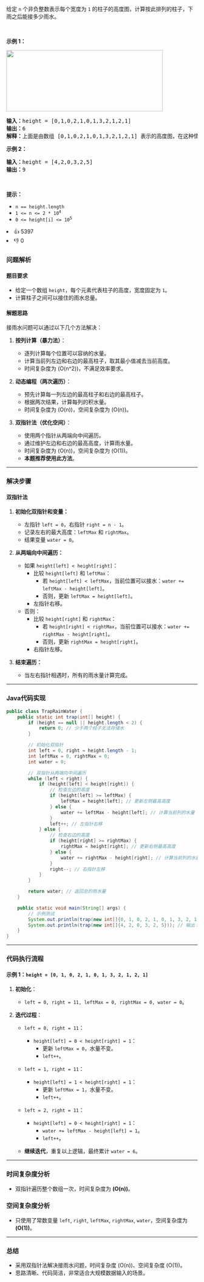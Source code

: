 <p>给定&nbsp;<code>n</code> 个非负整数表示每个宽度为 <code>1</code> 的柱子的高度图，计算按此排列的柱子，下雨之后能接多少雨水。</p>

<p>&nbsp;</p>

<p><strong>示例 1：</strong></p>

<p><img src="https://assets.leetcode-cn.com/aliyun-lc-upload/uploads/2018/10/22/rainwatertrap.png" style="height: 161px; width: 412px;" /></p>

<pre>
<strong>输入：</strong>height = [0,1,0,2,1,0,1,3,2,1,2,1]
<strong>输出：</strong>6
<strong>解释：</strong>上面是由数组 [0,1,0,2,1,0,1,3,2,1,2,1] 表示的高度图，在这种情况下，可以接 6 个单位的雨水（蓝色部分表示雨水）。 
</pre>

<p><strong>示例 2：</strong></p>

<pre>
<strong>输入：</strong>height = [4,2,0,3,2,5]
<strong>输出：</strong>9
</pre>

<p>&nbsp;</p>

<p><strong>提示：</strong></p>

<ul> 
 <li><code>n == height.length</code></li> 
 <li><code>1 &lt;= n &lt;= 2 * 10<sup>4</sup></code></li> 
 <li><code>0 &lt;= height[i] &lt;= 10<sup>5</sup></code></li> 
</ul>

<div><li>👍 5397</li><li>👎 0</li></div>


### **问题解析**

#### **题目要求**
- 给定一个数组 `height`，每个元素代表柱子的高度，宽度固定为 `1`。
- 计算柱子之间可以接住的雨水总量。

#### **解题思路**
接雨水问题可以通过以下几个方法解决：
1. **按列计算（暴力法）**：
    - 逐列计算每个位置可以容纳的水量。
    - 计算当前列左边和右边的最高柱子，取其最小值减去当前高度。
    - 时间复杂度为 \(O(n^2)\)，不满足效率要求。

2. **动态编程（两次遍历）**：
    - 预先计算每一列左边的最高柱子和右边的最高柱子。
    - 根据两次结果，计算每列的积水量。
    - 时间复杂度为 \(O(n)\)，空间复杂度为 \(O(n)\)。

3. **双指针法（优化空间）**：
    - 使用两个指针从两端向中间遍历。
    - 通过维护左边和右边的最高高度，计算雨水量。
    - 时间复杂度为 \(O(n)\)，空间复杂度为 \(O(1)\)。
    - **本题推荐使用此方法**。

---

### **解决步骤**

#### **双指针法**
1. **初始化双指针和变量：**
    - 左指针 `left = 0`，右指针 `right = n - 1`。
    - 记录左右的最大高度：`leftMax` 和 `rightMax`。
    - 结果变量 `water = 0`。

2. **从两端向中间遍历：**
    - 如果 `height[left] < height[right]`：
        - 比较 `height[left]` 和 `leftMax`：
            - 若 `height[left] < leftMax`，当前位置可以接水：`water += leftMax - height[left]`。
            - 否则，更新 `leftMax = height[left]`。
        - 左指针右移。
    - 否则：
        - 比较 `height[right]` 和 `rightMax`：
            - 若 `height[right] < rightMax`，当前位置可以接水：`water += rightMax - height[right]`。
            - 否则，更新 `rightMax = height[right]`。
        - 右指针左移。

3. **结束遍历：**
    - 当左右指针相遇时，所有的雨水量计算完成。

---

### **Java代码实现**

```java
public class TrapRainWater {
    public static int trap(int[] height) {
        if (height == null || height.length < 2) {
            return 0; // 少于两个柱子无法存储水
        }

        // 初始化双指针
        int left = 0, right = height.length - 1;
        int leftMax = 0, rightMax = 0;
        int water = 0;

        // 双指针从两端向中间遍历
        while (left < right) {
            if (height[left] < height[right]) {
                // 检查左边的高度
                if (height[left] >= leftMax) {
                    leftMax = height[left]; // 更新左侧最高高度
                } else {
                    water += leftMax - height[left]; // 计算当前列的水量
                }
                left++; // 左指针右移
            } else {
                // 检查右边的高度
                if (height[right] >= rightMax) {
                    rightMax = height[right]; // 更新右侧最高高度
                } else {
                    water += rightMax - height[right]; // 计算当前列的水量
                }
                right--; // 右指针左移
            }
        }

        return water; // 返回总的雨水量
    }

    public static void main(String[] args) {
        // 示例测试
        System.out.println(trap(new int[]{0, 1, 0, 2, 1, 0, 1, 3, 2, 1, 2, 1})); // 输出：6
        System.out.println(trap(new int[]{4, 2, 0, 3, 2, 5})); // 输出：9
    }
}
```

---

### **代码执行流程**

#### 示例 1：`height = [0, 1, 0, 2, 1, 0, 1, 3, 2, 1, 2, 1]`

1. **初始化**：
    - `left = 0, right = 11, leftMax = 0, rightMax = 0, water = 0`。

2. **迭代过程**：
    - `left = 0, right = 11`：
        - `height[left] = 0 < height[right] = 1`：
            - 更新 `leftMax = 0`，水量不变。
            - `left++`。

    - `left = 1, right = 11`：
        - `height[left] = 1 < height[right] = 1`：
            - 更新 `leftMax = 1`，水量不变。
            - `left++`。

    - `left = 2, right = 11`：
        - `height[left] = 0 < height[right] = 1`：
            - `water += leftMax - height[left] = 1`。
            - `left++`。

    - **继续迭代**，重复以上逻辑，最终累计 `water = 6`。

---

### **时间复杂度分析**
- 双指针遍历整个数组一次，时间复杂度为 **\(O(n)\)**。

### **空间复杂度分析**
- 只使用了常数变量 `left`, `right`, `leftMax`, `rightMax`, `water`，空间复杂度为 **\(O(1)\)**。

---

### **总结**
- 采用双指针法解决接雨水问题，时间复杂度 \(O(n)\)、空间复杂度 \(O(1)\)。
- 思路清晰、代码简洁，非常适合大规模数据输入的场景。